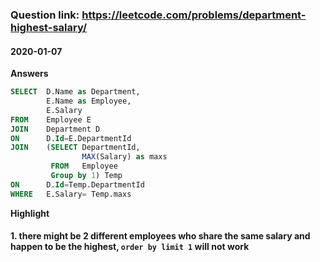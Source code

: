 

### Question link: https://leetcode.com/problems/department-highest-salary/ ###
#### 2020-01-07 ####
**Answers**
```sql
SELECT  D.Name as Department,
        E.Name as Employee,
        E.Salary
FROM    Employee E
JOIN    Department D
ON      D.Id=E.DepartmentId
JOIN    (SELECT DepartmentId,
                MAX(Salary) as maxs
         FROM   Employee
         Group by 1) Temp
ON      D.Id=Temp.DepartmentId
WHERE   E.Salary= Temp.maxs
```

**Highlight**
#### 1. there might be 2 different employees who share the same salary and happen to be the highest, `order by limit 1` will not work

